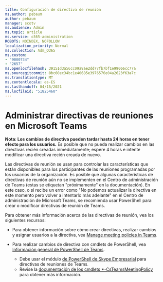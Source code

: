 ```yaml
---
title: Configuración de directiva de reunión
ms.author: pebaum
author: pebaum
manager: scotv
ms.audience: Admin
ms.topic: article
ms.service: o365-administration
ROBOTS: NOINDEX, NOFOLLOW
localization_priority: Normal
ms.collection: Adm_O365
ms.custom:
- "9000734"
- "2657"
ms.openlocfilehash: 39151d3a56cc09a8ae2dd77fb7bf1e99066cc77a
ms.sourcegitcommit: 8bc60ec34bc1e40685e3976576e04a2623f63a7c
ms.translationtype: MT
ms.contentlocale: es-ES
ms.lasthandoff: 04/15/2021
ms.locfileid: "51825460"
---
```

# <a name="manage-meeting-policies-in-microsoft-teams"></a>Administrar directivas de reuniones en Microsoft Teams

**Nota: Los cambios de directiva pueden tardar hasta 24 horas en tener efecto para los usuarios.** Es posible que no pueda realizar cambios en las directivas recién creadas inmediatamente; espere 4 horas e intente modificar una directiva recién creada de nuevo.

Las directivas de reunión se usan para controlar las características que están disponibles para los participantes de las reuniones programadas por los usuarios de la organización. Es posible que algunas características de directivas de reunión aún no se implementen en el Centro de administración de Teams (estas se etiquetan "próximamente" en la documentación). En este caso, o si recibe un error como "No podemos actualizar la directiva en este momento pero volver a intentarlo más adelante" en el Centro de administración de Microsoft Teams, se recomienda usar PowerShell para crear o modificar directivas de reunión de Teams. 

Para obtener más información acerca de las directivas de reunión, vea los siguientes recursos:

- Para obtener información sobre cómo crear directivas, realizar cambios y asignar usuarios a la directiva, vea [Manage meeting policies in Teams](https://docs.microsoft.com/microsoftteams/meeting-policies-in-teams).

- Para realizar cambios de directiva con cmdlets de PowerShell, vea [Información general de PowerShell de Teams](https://docs.microsoft.com/microsoftteams/teams-powershell-overview). 
    - Debe usar el módulo [de PowerShell de Skype Empresarial](https://docs.microsoft.com/skypeforbusiness/set-up-your-computer-for-windows-powershell/download-and-install-the-skype-for-business-online-connector) para directivas de reuniones de Teams. 
    - Revise la [documentación de los cmdlets *-CsTeamsMeetingPolicy](https://docs.microsoft.com/search/?search=CsTeamsMeetingPolicy&view=skype-ps) para obtener más información.

